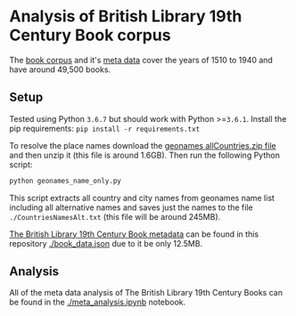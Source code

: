 # Analysis of British Library 19th Century Book corpus

The [book corpus](https://data.bl.uk/digbks/db14.html) and it's [meta data](https://data.bl.uk/digbks/DB21.html) cover the years of 1510 to 1940 and have around 49,500 books. 

## Setup
Tested using Python `3.6.7` but should work with Python >=`3.6.1`. Install the pip requirements: `pip install -r requirements.txt`

To resolve the place names download the [geonames allCountries.zip file](http://download.geonames.org/export/dump/) and then unzip it (this file is around 1.6GB). Then run the following Python script:

``` bash
python geonames_name_only.py
```

This script extracts all country and city names from geonames name list including all alternative names and saves just the names to the file `./CountriesNamesAlt.txt` (this file will be around 245MB).

[The British Library 19th Century Book metadata](https://data.bl.uk/digbks/DB21.html) can be found in this repository [./book_data.json](./book_data.json) due to it be only 12.5MB.

## Analysis

All of the meta data analysis of The British Library 19th Century Books can be found in the [./meta_analysis.ipynb](./meta_analysis.ipynb) notebook. 